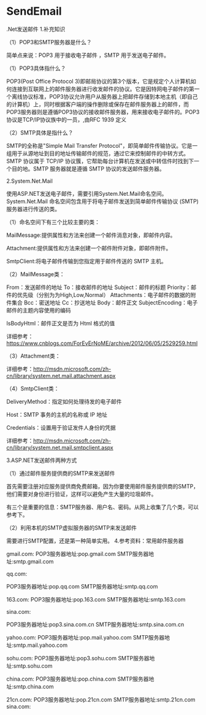 # SendEmail
.Net发送邮件
1.补充知识

（1）POP3和SMTP服务器是什么？

简单点来说：POP3 用于接收电子邮件 ，SMTP 用于发送电子邮件。

（1）POP3具体指什么？

POP3(Post Office Protocol 3)即邮局协议的第3个版本，它是规定个人计算机如何连接到互联网上的邮件服务器进行收发邮件的协议。它是因特网电子邮件的第一个离线协议标准，POP3协议允许用户从服务器上把邮件存储到本地主机（即自己的计算机）上，同时根据客户端的操作删除或保存在邮件服务器上的邮件，而POP3服务器则是遵循POP3协议的接收邮件服务器，用来接收电子邮件的。POP3协议是TCP/IP协议族中的一员，,由RFC 1939 定义

（2）SMTP具体是指什么？

SMTP的全称是"Simple Mail Transfer Protocol"，即简单邮件传输协议。它是一组用于从源地址到目的地址传输邮件的规范，通过它来控制邮件的中转方式。SMTP 协议属于 TCP/IP 协议簇，它帮助每台计算机在发送或中转信件时找到下一个目的地。SMTP 服务器就是遵循 SMTP 协议的发送邮件服务器。

2.System.Net.Mail

使用ASP.NET发送电子邮件，需要引用System.Net.Mail命名空间。System.Net.Mail 命名空间包含用于将电子邮件发送到简单邮件传输协议 (SMTP) 服务器进行传送的类。

（1）命名空间下有三个比较主要的类：

MailMessage:提供属性和方法来创建一个邮件消息对象，即邮件内容。

Attachment:提供属性和方法来创建一个邮件附件对象，即邮件附件。

SmtpClient:将电子邮件传输到您指定用于邮件传送的 SMTP 主机。

（2）MailMessage类：

From：发送邮件的地址 
To：接收邮件的地址 
Subject：邮件的标题 
Priority：邮件的优先级（分别为为High,Low,Normal） 
Attachments：电子邮件的数据的附件集合
Bcc：密送地址 
Cc：抄送地址 
Body：邮件正文
SubjectEncoding：电子邮件的主题内容使用的编码

IsBodyHtml：邮件正文是否为 Html 格式的值

详细参考：https://www.cnblogs.com/ForEvErNoME/archive/2012/06/05/2529259.html

（3）Attachment类：

详细参考：http://msdn.microsoft.com/zh-cn/library/system.net.mail.attachment.aspx

（4）SmtpClient类：

DeliveryMethod：指定如何处理待发的电子邮件

Host：SMTP 事务的主机的名称或 IP 地址

Credentials：设置用于验证发件人身份的凭据

详细参考：http://msdn.microsoft.com/zh-cn/library/system.net.mail.smtpclient.aspx

3.ASP.NET发送邮件两种方式

（1）通过邮件服务提供商的SMTP来发送邮件

首先需要注册对应服务提供商免费邮箱，因为你要使用邮件服务提供商的SMTP，他们需要对身份进行验证，这样可以避免产生大量的垃圾邮件。

有三个是重要的信息：SMTP服务器、用户名、密码。从网上收集了几个类，可以参考下。

（2）利用本机的SMTP虚拟服务器的SMTP来发送邮件

需要进行SMTP配置，还是第一种简单实用。
4.参考资料：常用邮件服务器

gmail.com:
POP3服务器地址:pop.gmail.com
SMTP服务器地址:smtp.gmail.com

qq.com:

POP3服务器地址:pop.qq.com
SMTP服务器地址:smtp.qq.com

163.com: 
POP3服务器地址:pop.163.com 
SMTP服务器地址:smtp.163.com 

sina.com: 

POP3服务器地址:pop3.sina.com.cn 
SMTP服务器地址:smtp.sina.com.cn 

yahoo.com: 
POP3服务器地址:pop.mail.yahoo.com 
SMTP服务器地址:smtp.mail.yahoo.com 

sohu.com: 
POP3服务器地址:pop3.sohu.com 
SMTP服务器地址:smtp.sohu.com 

china.com: 
POP3服务器地址:pop.china.com 
SMTP服务器地址:smtp.china.com 


21cn.com: 
POP3服务器地址:pop.21cn.com 
SMTP服务器地址:smtp.21cn.com sina.com: 
